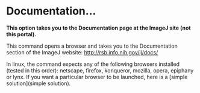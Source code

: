 # Documentation\...

**This option takes you to the Documentation page at the ImageJ site
(not this portal).**

This command opens a browser and takes you to the Documentation section
of the ImageJ website: <http://rsb.info.nih.gov/ij/docs/>

In linux, the command expects any of the following browsers installed
(tested in this order): netscape, firefox, konqueror, mozilla, opera,
epiphany or lynx. If you want a particular browser to be launched, here
is a [simple solution](simple solution).
